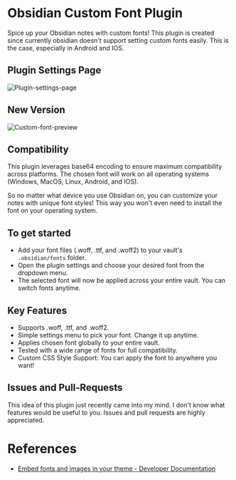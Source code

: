 # Obsidian Custom Font Plugin

Spice up your Obsidian notes with custom fonts! This plugin is created since currently obsidian doesn't support setting custom fonts easily. This is the case, especially in Android and IOS. 

## Plugin Settings Page

![Plugin-settings-page](https://github.com/pourmand1376/obsidian-custom-font/releases/download/1.1.6/plugin-preview.gif)

## New Version

![Custom-font-preview](https://github.com/pourmand1376/obsidian-custom-font/releases/download/1.2.0/custom-font-preview.png)

## Compatibility

This plugin leverages base64 encoding to ensure maximum compatibility across platforms. The chosen font will work on all operating systems (Windows, MacOS, Linux, Android, and IOS).

So no matter what device you use Obsidian on, you can customize your notes with unique font styles! This way you won't even need to install the font on your operating system. 

## To get started

- Add your font files (.woff, .ttf, and .woff2) to your vault's `.obsidian/fonts` folder. 
- Open the plugin settings and choose your desired font from the dropdown menu.
- The selected font will now be applied across your entire vault. You can switch fonts anytime.

## Key Features

- Supports .woff, .ttf, and .woff2. 
- Simple settings menu to pick your font. Change it up anytime.
- Applies chosen font globally to your entire vault.
- Tested with a wide range of fonts for full compatibility.
- Custom CSS Style Support: You can apply the font to anywhere you want!

## Issues and Pull-Requests

This idea of this plugin just recently came into my mind. I don't know what features would be useful to you. Issues and pull requests are highly appreciated.

# References

- [Embed fonts and images in your theme - Developer Documentation](https://docs.obsidian.md/Themes/App+themes/Embed+fonts+and+images+in+your+theme)

